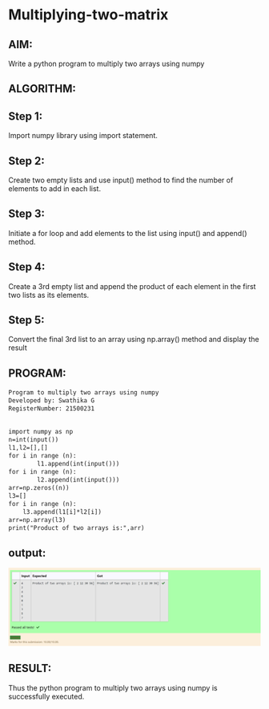 # Multiplying-two-matrix

## AIM:
Write a python program to multiply two arrays using numpy

## ALGORITHM:
## Step 1:
Import numpy library using import statement.

## Step 2:
Create two empty lists and use input() method to find the number of elements to add in each list.

## Step 3:
Initiate a for loop and add elements to the list using input() and append() method.

## Step 4:
Create a 3rd empty list and append the product of each element in the first two lists as its elements.

## Step 5:
Convert the final 3rd list to an array using np.array() method and display the result

## PROGRAM: 
```
Program to multiply two arrays using numpy
Developed by: Swathika G
RegisterNumber: 21500231
```
```

import numpy as np  
n=int(input())   
l1,l2=[],[]   
for i in range (n):
        l1.append(int(input()))   
for i in range (n):    
        l2.append(int(input()))   
arr=np.zeros((n))    
l3=[]   
for i in range (n):    
    l3.append(l1[i]*l2[i])   
arr=np.array(l3)   
print("Product of two arrays is:",arr)
```
## output:
![output](./mta.png)

## RESULT:
Thus the python program to multiply two arrays using numpy is successfully executed.

